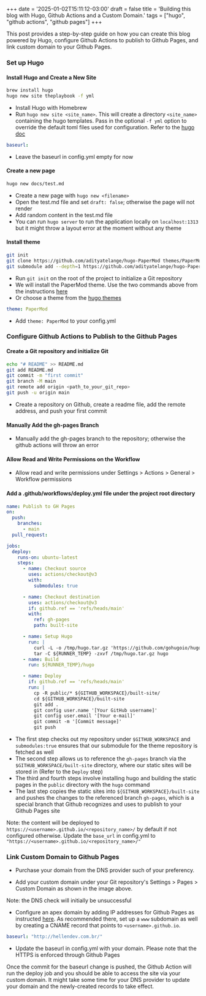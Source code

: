+++
date = '2025-01-02T15:11:12-03:00'
draft = false
title = 'Building this blog with Hugo, Github Actions and a Custom Domain.'
tags = ["hugo", "github actions", "github pages"]
+++

This post provides a step-by-step guide on how you can create this blog powered by Hugo, configure Github Actions to publish to Github Pages, and link custom domain to your Github Pages.

### Set up Hugo

#### Install Hugo and Create a New Site

```bash
brew install hugo
hugo new site theplaybook -f yml
```

- Install Hugo with Homebrew
- Run `hugo new site <site_name>`. This will create a directory `<site_name>` containing the hugo templates. Pass in the optional `-f yml` option to override the default toml files used for configuration. Refer to the [hugo doc](https://gohugo.io/getting-started/quick-start/)

```yaml
baseurl:
```

- Leave the baseurl in config.yml empty for now

#### Create a new page

```bash
hugo new docs/test.md
```

- Create a new page with `hugo new <filename>`
- Open the test.md file and set `draft: false`; otherwise the page will not render
- Add random content in the test.md file
- You can run `hugo server` to run the application locally on `localhost:1313` but it might throw a layout error at the moment without any theme

#### Install theme

```bash
git init
git clone https://github.com/adityatelange/hugo-PaperMod themes/PaperMod --depth=1
git submodule add --depth=1 https://github.com/adityatelange/hugo-PaperMod.git themes/PaperMod
```

- Run `git init` on the root of the project to initialize a Git repository
- We will install the PaperMod theme. Use the two commands above from the instructions [here](https://github.com/adityatelange/hugo-PaperMod/wiki/Installation)
- Or choose a theme from the [hugo themes](https://themes.gohugo.io/)

```yaml
theme: PaperMod
```

- Add `theme: PaperMod` to your config.yml

### Configure Github Actions to Publish to the Github Pages

#### Create a Git repository and initialize Git

```bash
echo "# README" >> README.md
git add README.md
git commit -m "first commit"
git branch -M main
git remote add origin <path_to_your_git_repo>
git push -u origin main
```

- Create a repository on Github, create a readme file, add the remote address, and push your first commit

#### Manually Add the gh-pages Branch

- Manually add the gh-pages branch to the repository; otherwise the github actions will throw an error

#### Allow Read and Write Permissions on the Workflow

- Allow read and write permissions under Settings > Actions > General > Workflow permissions

#### Add a .github/workflows/deploy.yml file under the project root directory

```yaml
name: Publish to GH Pages
on:
  push:
    branches:
      - main
  pull_request:

jobs:
  deploy:
    runs-on: ubuntu-latest
    steps:
      - name: Checkout source
        uses: actions/checkout@v3
        with:
          submodules: true

      - name: Checkout destination
        uses: actions/checkout@v3
        if: github.ref == 'refs/heads/main'
        with:
          ref: gh-pages
          path: built-site

      - name: Setup Hugo
        run: |
          curl -L -o /tmp/hugo.tar.gz 'https://github.com/gohugoio/hugo/releases/download/v0.140.2/hugo_extended_0.140.2_linux-amd64.tar.gz'
          tar -C ${RUNNER_TEMP} -zxvf /tmp/hugo.tar.gz hugo
      - name: Build
        run: ${RUNNER_TEMP}/hugo

      - name: Deploy
        if: github.ref == 'refs/heads/main'
        run: |
          cp -R public/* ${GITHUB_WORKSPACE}/built-site/
          cd ${GITHUB_WORKSPACE}/built-site
          git add .
          git config user.name '[Your GitHub username]'
          git config user.email '[Your e-mail]'
          git commit -m '[Commit message]'
          git push
```

- The first step checks out my repository under `$GITHUB_WORKSPACE` and `submodules:true` ensures that our submodule for the theme repository is fetched as well
- The second step allows us to reference the `gh-pages` branch via the `$GITHUB_WORKSPACE/built-site` directory, where our static sites will be stored in (Refer to the `Deploy` step)
- The third and fourth steps involve installing hugo and building the static pages in the `public` directory with the `hugo` command
- The last step copies the static sites into `${GITHUB_WORKSPACE}/built-site` and pushes the changes to the referenced branch `gh-pages`, which is a special branch that Github recognizes and uses to publish to your Github Pages site

Note: the content will be deployed to `https://<username>.github.io/<repository_name>/` by default if not configured otherwise. Update the `base_url` in config.yml to `"https://<username>.github.io/<repository_name>/"`

### Link Custom Domain to Github Pages

- Purchase your domain from the DNS provider such of your preferency.

- Add your custom domain under your Git repository's Settings > Pages > Custom Domain as shown in the image above.

Note: the DNS check will initially be unsuccessful

- Configure an apex domain by adding IP addresses for Github Pages as instructed [here](https://docs.github.com/en/pages/configuring-a-custom-domain-for-your-github-pages-site/managing-a-custom-domain-for-your-github-pages-site#configuring-an-apex-domain). As recommended there, set up a `www` subdomain as well by creating a CNAME record that points to `<username>.github.io`.

```yaml
baseurl: "http://hellendev.com.br/"
```

- Update the baseurl in config.yml with your domain. Please note that the HTTPS is enforced through Github Pages

Once the commit for the baseurl change is pushed, the Github Action will run the deploy job and you should be able to access the site via your custom domain. It might take some time for your DNS provider to update your domain and the newly-created records to take effect.